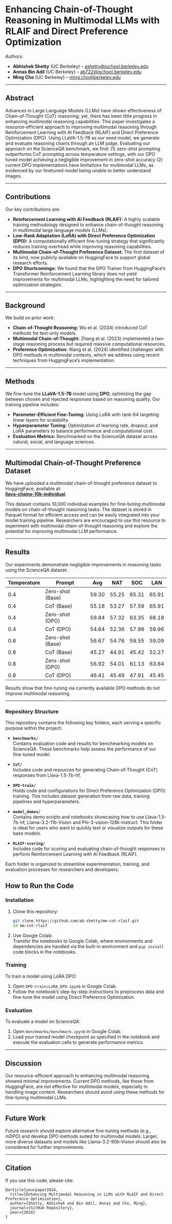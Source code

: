 # Enhancing Chain-of-Thought Reasoning in Multimodal LLMs with RLAIF and Direct Preference Optimization

Authors:  
- **Abhishek Shetty** (UC Berkeley) – [ashetty@ischool.berkeley.edu](mailto:ashetty@ischool.berkeley.edu)  
- **Annas Bin Adil** (UC Berkeley) – [ab722@ischool.berkeley.edu](mailto:ab722@ischool.berkeley.edu)  
- **Ming Cho** (UC Berkeley) – [ming.cho@berkeley.edu](mailto:ming.cho@berkeley.edu)  

---

## Abstract
Advances in Large Language Models (LLMs) have shown effectiveness of 
Chain-of-Thought (CoT) reasoning; yet, there has been little progress 
in enhancing multimodal reasoning capabilities. This paper investigates 
a resource-efficient approach to improving multimodal reasoning through 
Reinforcement Learning with AI Feedback (RLAIF) and Direct Preference 
Optimization (DPO). Using LLaVA-1.5-7B as our seed model, we generate 
and evaluate reasoning chains through an LLM judge. Evaluating our 
approach on the ScienceQA benchmark, we find: (1) zero-shot prompting 
outperforms CoT prompting across temperature settings, with our DPO tuned 
model achieving a negligible improvement in zero-shot accuracy (2) current 
DPO implementations have limitations for multimodal LLMs, as evidenced by 
our finetuned model being unable to better understand images. 

---

## Contributions
Our key contributions are:  
- **Reinforcement Learning with AI Feedback (RLAIF):** A highly scalable training methodology designed to enhance chain-of-thought reasoning in multimodal large language models (LLMs).  
- **Low-Rank Adaptation (LoRA) with Direct Preference Optimization (DPO):** A computationally efficient fine-tuning strategy that significantly reduces training overhead while improving reasoning capabilities.  
- **Multimodal Chain-of-Thought Preference Dataset:** The first dataset of its kind, now publicly available on HuggingFace to support global research efforts.  
- **DPO Shortcomings:** We found that the DPO Trainer from HuggingFace’s Transformer Reinforcement Learning library does not yield improvements for multimodal LLMs, highlighting the need for tailored optimization strategies.
---

## Background
We build on prior work:  
- **Chain-of-Thought Reasoning:** Wu et al. (2024) introduced CoT methods for text-only models.  
- **Multimodal Chain-of-Thought:** Zhang et al. (2023) implemented a two-stage reasoning process but required massive computational resources.  
- **Preference Optimization:** Wang et al. (2024) identified challenges with DPO methods in multimodal contexts, which we address using recent techniques from HuggingFace’s implementation.  

---

## Methods
We fine-tune the **LLaVA-1.5-7B** model using **DPO**, optimizing the gap between chosen and rejected responses based on reasoning quality. Our training pipeline includes:  
- **Parameter-Efficient Fine-Tuning:** Using LoRA with rank-64 targeting linear layers for scalability.  
- **Hyperparameter Tuning:** Optimization of learning rate, dropout, and LoRA parameters to balance performance and computational cost.  
- **Evaluation Metrics:** Benchmarked on the ScienceQA dataset across natural, social, and language sciences.


---

## Multimodal Chain-of-Thought Preference Dataset  

We have uploaded a multimodal chain-of-thought preference dataset to HuggingFace, available at:  
[**llava-chains-10k-individual**](https://huggingface.co/datasets/abshetty/llava-chains-10k-individual).  

This dataset contains 10,000 individual examples for fine-tuning multimodal models on chain-of-thought reasoning tasks. The dataset is stored in Parquet format for efficient access and can be easily integrated into your model training pipeline. Researchers are encouraged to use this resource to experiment with multimodal chain-of-thought reasoning and explore the potential for improving multimodal LLM performance.

---

## Results
Our experiments demonstrate negligible improvements in reasoning tasks using the ScienceQA dataset:  

| **Temperature** | **Prompt**       | **Avg** | **NAT** | **SOC** | **LAN** |  
|------------------|------------------|---------|---------|---------|---------|  
| 0.4             | Zero-shot (Base) | 59.30   | 55.25   | 65.31   | 65.91   |  
| 0.4             | CoT (Base)       | 55.18   | 53.27   | 57.59   | 65.91   |  
| 0.4             | Zero-shot (DPO)  | 59.84   | 57.32   | 63.35   | 68.18   |  
| 0.4             | CoT (DPO)        | 54.64   | 52.36   | 57.98   | 59.96   |  
| 0.8             | Zero-shot (Base) | 56.67   | 54.76   | 59.55   | 59.09   |  
| 0.8             | CoT (Base)       | 45.27   | 44.91   | 45.42   | 52.27   |  
| 0.8             | Zero-shot (DPO)  | 56.92   | 54.01   | 61.13   | 63.64   |  
| 0.8             | CoT (DPO)        | 46.41   | 45.49   | 47.91   | 45.45   |  


Results show that fine-tuning via currently available DPO methods
do not improve multimodal reasoning.

---

### Repository Structure

This repository contains the following key folders, each serving a specific purpose within the project:  

- **`benchmarks/`**  
  Contains evaluation code and results for benchmarking models on 
  ScienceQA. These benchmarks help assess the performance of 
  our fine-tuned model.

- **`CoT/`**  
  Includes code and resources for generating Chain-of-Thought (CoT) 
  responses from Llava-1.5-7b-hf.

- **`DPO-train/`**  
  Holds code and configurations for Direct Preference Optimization 
  (DPO) training. This includes dataset generation from raw data,
  training pipelines and hyperparameters.

- **`model_demos/`**  
  Contains demo scripts and notebooks showcasing how to use Llava-1.5-7b-hf,
  Llama-3.2-11b-Vision and Phi-3-vision-128k-instruct.
   This folder is ideal for users who want to quickly test or visualize 
   outputs for these base models.

- **`RLAIF-scoring/`**  
  Includes code for scoring and evaluating chain-of-thought responses to 
  perform Reinforcement Learning with AI Feedback (RLAIF).

Each folder is organized to streamline experimentation, training, and evaluation processes for researchers and developers.

## How to Run the Code
### Installation
1. Clone this repository:  
   ```bash
   git clone https://github.com/ab-shetty/mm-cot-rlaif.git
   cd mm-cot-rlaif
   ```
2. Use Google Colab:  
   Transfer the notebooks to Google Colab, where environments and
   dependencies are handled via the built-in environment and `pip install`
   code blocks in the notebooks.

### Training  
To train a model using LoRA DPO:  
1. Open `DPO-train/LoRA_DPO.ipynb` in Google Colab.  
2. Follow the notebook’s step-by-step instructions to preprocess data and fine-tune the model using Direct Preference Optimization.  

### Evaluation  
To evaluate a model on ScienceQA:  
1. Open `benchmarks/benchmark.ipynb` in Google Colab.  
2. Load your trained model checkpoint as specified in the notebook and execute the evaluation cells to generate performance metrics.  

---

## Discussion  
Our resource-efficient approach to enhancing multimodal reasoning showed minimal improvements. Current DPO methods, like those from HuggingFace, are not effective for multimodal models, especially in handling image content. Researchers should avoid using these methods for fine-tuning multimodal LLMs.


---

## Future Work 
Future research should explore alternative fine-tuning methods (e.g., mDPO) and develop DPO methods suited for multimodal models. Larger, more diverse datasets and models like Llama-3.2-90b-Vision should also be considered for further improvements.

---

## Citation
If you use this code, please cite:  
```
@article{yourpaper2024,
  title={Enhancing Multimodal Reasoning in LLMs with RLAIF and Direct Preference Optimization},
  author={Shetty, Abhishek and Bin Adil, Annas and Cho, Ming},
  journal={GitHub Repository},
  year={2024}
}
```
